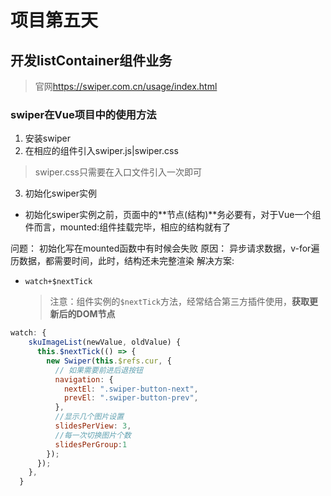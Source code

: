 # 项目第五天

## 开发listContainer组件业务

>官网<https://swiper.com.cn/usage/index.html>

### swiper在Vue项目中的使用方法

1. 安装swiper  
2. 在相应的组件引入swiper.js|swiper.css

  >swiper.css只需要在入口文件引入一次即可

3. 初始化swiper实例

- 初始化swiper实例之前，页面中的**节点(结构)**务必要有，对于Vue一个组件而言，mounted:组件挂载完毕，相应的结构就有了

问题：
初始化写在mounted函数中有时候会失败
原因：
异步请求数据，v-for遍历数据，都需要时间，此时，结构还未完整渲染
解决方案:

- `watch+$nextTick`

  >注意：组件实例的`$nextTick`方法，经常结合第三方插件使用，**获取更新后的DOM节点**

```js
watch: {
    skuImageList(newValue, oldValue) {
      this.$nextTick(() => {
        new Swiper(this.$refs.cur, {
          // 如果需要前进后退按钮
          navigation: {
            nextEl: ".swiper-button-next",
            prevEl: ".swiper-button-prev",
          },
          //显示几个图片设置
          slidesPerView: 3,
          //每一次切换图片个数
          slidesPerGroup:1
        });
      });
    },
  }
```

